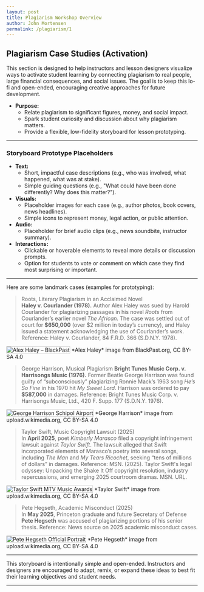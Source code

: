 ```yaml
---
layout: post
title: Plagiarism Workshop Overview
author: John Mortensen
permalink: /plagiarism/1
---
```

<style>
.case-study-photo {
  max-height: 100px;
  height: auto;
  border: 1px solid #ccc;
}
</style>

## Plagiarism Case Studies (Activation)

This section is designed to help instructors and lesson designers visualize ways to activate student learning by connecting plagiarism to real people, large financial consequences, and social issues. The goal is to keep this lo-fi and open-ended, encouraging creative approaches for future development.

- **Purpose:**
  - Relate plagiarism to significant figures, money, and social impact.
  - Spark student curiosity and discussion about why plagiarism matters.
  - Provide a flexible, low-fidelity storyboard for lesson prototyping.

---

### Storyboard Prototype Placeholders

- **Text:**
  - Short, impactful case descriptions (e.g., who was involved, what happened, what was at stake).
  - Simple guiding questions (e.g., "What could have been done differently? Why does this matter?").
- **Visuals:**
  - Placeholder images for each case (e.g., author photos, book covers, news headlines).
  - Simple icons to represent money, legal action, or public attention.
- **Audio:**
  - Placeholder for brief audio clips (e.g., news soundbite, instructor summary).
- **Interactions:**
  - Clickable or hoverable elements to reveal more details or discussion prompts.
  - Option for students to vote or comment on which case they find most surprising or important.

---

Here are some landmark cases (examples for prototyping):

> Roots, Literary Plagiarism in an Acclaimed Novel  
**Haley v. Courlander (1978).** Author Alex Haley was sued by Harold Courlander for plagiarizing passages in his novel *Roots* from Courlander’s earlier novel *The African*. The case was settled out of court for **$650,000** (over $2 million in today’s currency), and Haley issued a statement acknowledging the use of Courlander’s work.  Reference: Haley v. Courlander, 84 F.R.D. 366 (S.D.N.Y. 1978).  
<img src="https://images.openai.com/thumbnails/url/ykmNbnicu1mUUVJSUGylr5-al1xUWVCSmqJbkpRnoJdeXJJYkpmsl5yfq5-Zm5ieWmxfaAuUsXL0S7F0Tw628Eit0K0MrHLPSU0qMfE0jzQJSC0JSPevCPR2TU93Kym2zHUuLCnXLXU3KfAJK8xy98lwyvP1CvRXKwYA064pkw" alt="Alex Haley – BlackPast" class="case-study-photo"/>
*Alex Haley* image from BlackPast.org, CC BY-SA 4.0

> George Harrison, Musical Plagiarism
**Bright Tunes Music Corp. v. Harrisongs Music (1976).** Former Beatle George Harrison was found guilty of “subconsciously” plagiarizing Ronnie Mack’s 1963 song *He’s So Fine* in his 1970 hit *My Sweet Lord*. Harrison was ordered to pay **$587,000** in damages. Reference: Bright Tunes Music Corp. v. Harrisongs Music, Ltd., 420 F. Supp. 177 (S.D.N.Y. 1976).  
<img src="https://upload.wikimedia.org/wikipedia/en/thumb/d/d5/The_Beatles_arrive_at_Schiphol_Airport_1964-06-05_-_George_Harrison_916-5132_cropped.jpg/500px-The_Beatles_arrive_at_Schiphol_Airport_1964-06-05_-_George_Harrison_916-5132_cropped.jpg" alt="George Harrison Schipol Airport" class="case-study-photo"/>
*George Harrison* image from upload.wikimedia.org, CC BY-SA 4.0

> Taylor Swift, Music Copyright Lawsuit (2025)  
In **April 2025**, poet *Kimberly Marasco* filed a copyright infringement lawsuit against *Taylor Swift*. The lawsuit alleged that Swift incorporated elements of Marasco’s poetry into several songs, including *The Man* and *My Tears Ricochet*, seeking “tens of millions of dollars” in damages. Reference: MSN. (2025). Taylor Swift's legal odyssey: Unpacking the Shake It Off copyright resolution, industry repercussions, and emerging 2025 courtroom dramas. MSN. URL.  
<img src="https://upload.wikimedia.org/wikipedia/commons/thumb/b/b1/Taylor_Swift_at_the_2023_MTV_Video_Music_Awards_%283%29.png/500px-Taylor_Swift_at_the_2023_MTV_Video_Music_Awards_%283%29.png" alt="Taylor Swift MTV Music Awards" class="case-study-photo"/>
*Taylor Swift* image from upload.wikimedia.org, CC BY-SA 4.0

> Pete Hegseth, Academic Misconduct (2025)  
In **May 2025**, Princeton graduate and future Secretary of Defense **Pete Hegseth** was accused of plagiarizing portions of his senior thesis.  Reference: News source on 2025 academic misconduct cases.  
<img src="https://upload.wikimedia.org/wikipedia/commons/thumb/2/2f/Pete_Hegseth_Official_Portrait.jpg/500px-Pete_Hegseth_Official_Portrait.jpg" alt="Pete Hegseth Official Portrait" class="case-study-photo"/>
*Pete Hegseth* image from upload.wikimedia.org, CC BY-SA 4.0

---

This storyboard is intentionally simple and open-ended. Instructors and designers are encouraged to adapt, remix, or expand these ideas to best fit their learning objectives and student needs.

---
